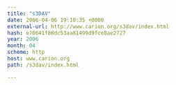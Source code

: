 ```yaml
---
title: "s3DAV"
date: 2006-04-06 19:10:35 +0000
external-url: http://www.carion.org/s3dav/index.html
hash: e70641f88dc53aa81499d9fce8ae2727
year: 2006
month: 04
scheme: http
host: www.carion.org
path: /s3dav/index.html

---
```



